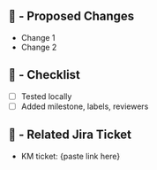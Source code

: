 ## 🏹 - Proposed Changes
* Change 1
* Change 2

## 🎯 - Checklist
* [ ] Tested locally
* [ ] Added milestone, labels, reviewers

## 📌 - Related Jira Ticket
* KM ticket: {paste link here}